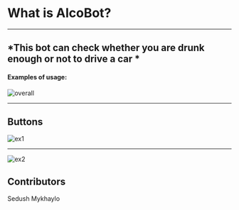 
# ****What is AlcoBot?****
    
***

##  *This bot can check whether you are drunk enough or not to drive a car *

 #### Examples of usage:
 ![overall](https://user-images.githubusercontent.com/72153796/120514288-ca097580-c3d5-11eb-94a1-de0b1e9498ba.png)
 
 
 ***
 
 
## Buttons

![ex1](https://user-images.githubusercontent.com/72153796/120514433-f4f3c980-c3d5-11eb-8c6b-5837cd2e93d7.png)

***
![ex2](https://user-images.githubusercontent.com/72153796/120514455-f8875080-c3d5-11eb-963d-26dc16f4c733.png)

## Contributors
Sedush Mykhaylo
